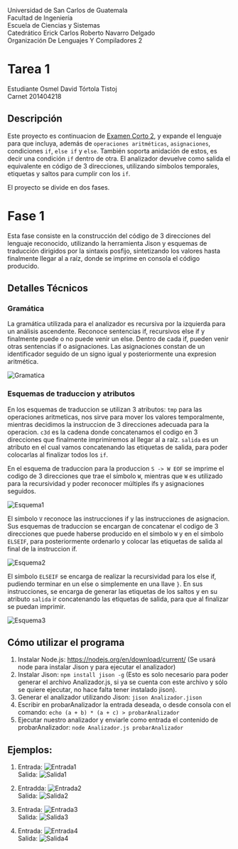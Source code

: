 Universidad de San Carlos de Guatemala \
Facultad de Ingeniería \
Escuela de Ciencias y Sistemas \
Catedrático Erick Carlos Roberto Navarro Delgado \
Organización De Lenguajes Y Compiladores 2 

# Tarea 1

Estudiante Osmel David Tórtola Tistoj \
Carnet 201404218

## Descripción

Este proyecto es continuacion de [Examen Corto 2](https://github.com/DavidTortola/OLC2_Corto2_201404218), y expande el lenguaje para que incluya, además de `operaciones aritméticas`, `asignaciones`, condiciones `if`, `else if` y `else`. También soporta anidación de estos, es decir una condición `if` dentro de otra. El analizador devuelve como salida el equivalente en código de 3 direcciones, utilizando símbolos temporales, etiquetas y saltos para cumplir con los `if`.

El proyecto se divide en dos fases.

# Fase 1

Esta fase consiste en la construcción del código de 3 direcciones del lenguaje reconocido, utilizando la herramienta Jison y esquemas de traducción dirigidos por la sintaxis posfijo, sintetizando los valores hasta finalmente llegar al a raíz, donde se imprime en consola el código producido.

## Detalles Técnicos

### Gramática

La gramática utilizada para el analizador es recursiva por la izquierda para un análisis ascendente. Reconoce sentencias if, recursivos else if y finalmente puede o no puede venir un else. Dentro de cada if, pueden venir otras sentencias if o asignaciones. Las asignaciones constan de un identificador seguido de un signo igual y posteriormente una expresion aritmética.

![Gramatica](Fase1/imagenes/Gramatica.png)

### Esquemas de traduccion y atributos 

En los esquemas de traduccion se utilizan 3 atributos: `tmp` para las operaciones aritmeticas, nos sirve para mover los valores temporalmente, mientras decidimos la instruccion de 3 direcciones adecuada para la operacion. `c3d` es la cadena donde concatenamos el codigo en 3 direcciones que finalmente imprimiremos al llegar al a raíz. `salida` es un atributo en el cual vamos concatenando las etiquetas de salida, para poder colocarlas al finalizar todos los `if`.


En el esquema de traduccion para la produccion `S -> W EOF` se imprime el codigo de 3 direcciones que trae el símbolo `W`, mientras que `W` es utilizado para la recursividad y poder reconocer múltiples ifs y asignaciones seguidos.

![Esquema1](Fase1/imagenes/Esquema1.PNG)

El símbolo `V` reconoce las instrucciones if y las instrucciones de asignacion. Sus esquemas de traduccion se encargan de concatenar el codigo de 3 direcciones que puede haberse producido en el símbolo `W` y en el símbolo `ELSEIF`, para posteriormente ordenarlo y colocar las etiquetas de salida al final de la instruccion if.

![Esquema2](Fase1/imagenes/Esquema2.PNG)

El símbolo `ELSEIF` se encarga de realizar la recursividad para los else if, pudiendo terminar en un else o simplemente en una llave `}`. En sus instrucciones, se encarga de generar las etiquetas de los saltos y en su atributo `salida` ir concatenando las etiquetas de salida, para que al finalizar se puedan imprimir.

![Esquema3](Fase1/imagenes/Esquema3.PNG)

## Cómo utilizar el programa

1. Instalar Node.js: https://nodejs.org/en/download/current/ (Se usará node para instalar Jison y para ejecutar el analizador)
2. Instalar Jison: `npm install jison -g` (Esto es solo necesario para poder generar el archivo Analizador.js, si ya se cuenta con este archivo y sólo se quiere ejecutar, no hace falta tener instalado jison).
3. Generar el analizador utilizando Jison: `jison Analizador.jison`
4. Escribir en probarAnalizador la entrada deseada, o desde consola con el comando: `echo (a + b) * (a + c) > probarAnalizador`
5. Ejecutar nuestro analizador y enviarle como entrada el contenido de probarAnalizador: `node Analizador.js probarAnalizador`


## Ejemplos:

1. Entrada: ![Entrada1](Fase1/imagenes/Entrada1.PNG) \
Salida: ![Salida1](Fase1/imagenes/Salida1.PNG) 

2. Entradda: ![Entrada2](Fase1/imagenes/Entrada2.PNG) \
Salida: ![Salida2](Fase1/imagenes/Salida2.PNG) 

3. Entrada: ![Entrada3](Fase1/imagenes/Entrada3.PNG) \
Salida: ![Salida3](Fase1/imagenes/Salida3.PNG) 

4. Entrada: ![Entrada4](Fase1/imagenes/Entrada4.PNG) \
Salida: ![Salida4](Fase1/imagenes/Salida4.PNG) 

